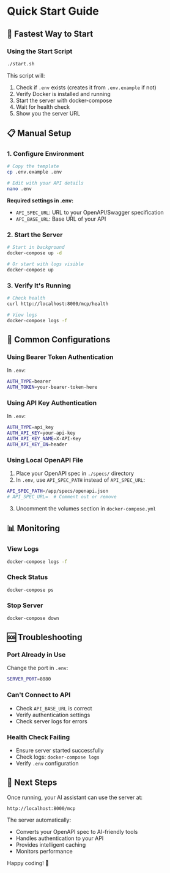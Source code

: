 # Quick Start Guide

## 🚀 Fastest Way to Start

### Using the Start Script

```bash
./start.sh
```

This script will:
1. Check if `.env` exists (creates it from `.env.example` if not)
2. Verify Docker is installed and running
3. Start the server with docker-compose
4. Wait for health check
5. Show you the server URL

## 📋 Manual Setup

### 1. Configure Environment

```bash
# Copy the template
cp .env.example .env

# Edit with your API details
nano .env
```

**Required settings in .env:**
- `API_SPEC_URL`: URL to your OpenAPI/Swagger specification
- `API_BASE_URL`: Base URL of your API

### 2. Start the Server

```bash
# Start in background
docker-compose up -d

# Or start with logs visible
docker-compose up
```

### 3. Verify It's Running

```bash
# Check health
curl http://localhost:8000/mcp/health

# View logs
docker-compose logs -f
```

## 🔧 Common Configurations

### Using Bearer Token Authentication

In `.env`:
```bash
AUTH_TYPE=bearer
AUTH_TOKEN=your-bearer-token-here
```

### Using API Key Authentication

In `.env`:
```bash
AUTH_TYPE=api_key
AUTH_API_KEY=your-api-key
AUTH_API_KEY_NAME=X-API-Key
AUTH_API_KEY_IN=header
```

### Using Local OpenAPI File

1. Place your OpenAPI spec in `./specs/` directory
2. In `.env`, use `API_SPEC_PATH` instead of `API_SPEC_URL`:
```bash
API_SPEC_PATH=/app/specs/openapi.json
# API_SPEC_URL=  # Comment out or remove
```
3. Uncomment the volumes section in `docker-compose.yml`

## 📊 Monitoring

### View Logs
```bash
docker-compose logs -f
```

### Check Status
```bash
docker-compose ps
```

### Stop Server
```bash
docker-compose down
```

## 🆘 Troubleshooting

### Port Already in Use
Change the port in `.env`:
```bash
SERVER_PORT=8080
```

### Can't Connect to API
- Check `API_BASE_URL` is correct
- Verify authentication settings
- Check server logs for errors

### Health Check Failing
- Ensure server started successfully
- Check logs: `docker-compose logs`
- Verify `.env` configuration

## 🎯 Next Steps

Once running, your AI assistant can use the server at:
```
http://localhost:8000/mcp
```

The server automatically:
- Converts your OpenAPI spec to AI-friendly tools
- Handles authentication to your API
- Provides intelligent caching
- Monitors performance

Happy coding! 🚀